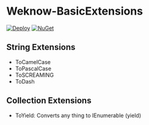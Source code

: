 # Weknow-BasicExtensions 
[![Deploy](https://github.com/weknow-network/Weknow-BasicExtensions/actions/workflows/build-publish-v2.yml/badge.svg)](https://github.com/weknow-network/Weknow-BasicExtensions/actions/workflows/build-publish-v2.yml)
[![NuGet](https://img.shields.io/nuget/v/Weknow-BasicExtensions.svg)](https://www.nuget.org/packages/Weknow-BasicExtensions/) 


## String Extensions
- ToCamelCase
- ToPascalCase
- ToSCREAMING
- ToDash

## Collection Extensions
- ToYield: Converts any thing to IEnumerable (yield)
